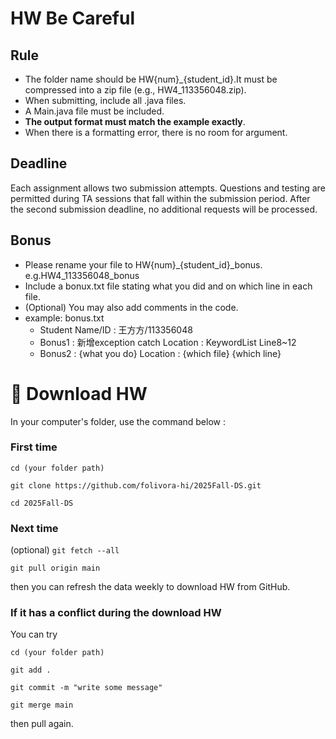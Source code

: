 # HW Be Careful

## Rule
- The folder name should be HW{num}_{student_id}.It must be compressed into a zip file (e.g., HW4_113356048.zip).
- When submitting, include all .java files.
- A Main.java file must be included.
- **The output format must match the example exactly**.
- When there is a formatting error, there is no room for argument.

## Deadline
Each assignment allows two submission attempts. Questions and testing are permitted during TA sessions that fall within the submission period. After the second submission deadline, no additional requests will be processed.


## Bonus
- Please rename your file to HW{num}_{student_id}_bonus. e.g.HW4_113356048_bonus
- Include a bonux.txt file stating what you did and on which line in each file.
- (Optional) You may also add comments in the code.
- example: bonus.txt
  - Student Name/ID : 王方方/113356048
  - Bonus1 : 新增exception catch
    Location : KeywordList Line8~12
  - Bonus2 : {what you do}
    Location : {which file} {which line}

# :file_folder: Download HW #

In your computer's folder, use the command below :

### First time

`cd (your folder path)`

`git clone https://github.com/folivora-hi/2025Fall-DS.git`

`cd 2025Fall-DS`

### Next time

(optional) `git fetch --all`

`git pull origin main`

then you can refresh the data weekly to download HW from GitHub.

### If it has a conflict during the download HW

You can try

`cd (your folder path)`

`git add .`

`git commit -m "write some message"`

`git merge main`

then pull again.
